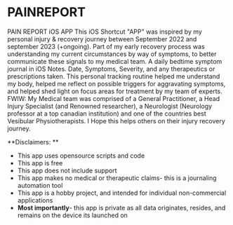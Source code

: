 # PAINREPORT
PAIN REPORT iOS APP
This iOS Shortcut "APP" was inspired by my personal injury & recovery journey between September 2022 and september 2023 (+ongoing).
Part of my early recovery process was understanding my current circumstances by way of symptoms, to better communicate these signals to my medical team.
A daily bedtime symptom journal in iOS Notes. Date, Symptoms, Severity, and any therapeutics or prescriptions taken.
This personal tracking routine helped me understand my body, helped me reflect on possible triggers for aggravating symptoms, and helped shed light on focus areas for treatment by my team of experts.
FWIW: My Medical team was comprised of a General Practitioner, a Head Injury Specialist (and Renowned researcher), a Neurologist (Neurology professor at a top canadian institution) and one of the countries best Vesibular Physiotherapists.
I Hope this helps others on their injury recovery journey.

**Disclaimers: **
- This app uses opensource scripts and code
- This app is free
- This app does not include support
- This app makes no medical or therapeutic claims- this is a journaling automation tool
- This app is a hobby project, and intended for individual non-commercial applications
- **Most importantly**- this app is private as all data originates, resides, and remains on the device its launched on
